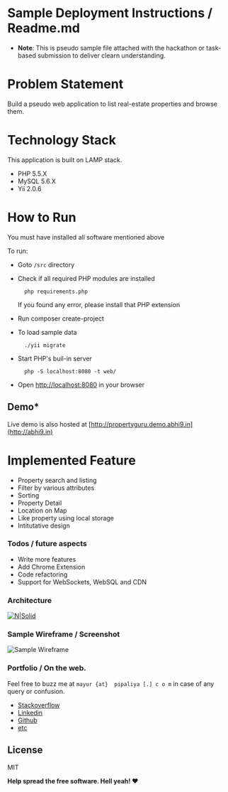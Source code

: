# Sample Deployment Instructions / Readme.md

* **Note**: This is pseudo sample file attached with the hackathon or task-based submission to deliver clearn understanding.

# Problem Statement

Build a pseudo web application to list real-estate properties and browse them.


# Technology Stack

This application is built on LAMP stack.

* PHP 5.5.X
* MySQL 5.6.X
* Yii 2.0.6

# How to Run

You must have installed all software mentioned above
 
To run:

* Goto `/src` directory
* Check if all required PHP modules are installed
		 
		php requirements.php
	If you found any error, please install that PHP extension
	
* Run composer create-project
* To load sample data 

	    ./yii migrate
    
* Start PHP's buil-in server

		php -S localhost:8080 -t web/
    
* Open [http://localhost:8080](http://localhost:8080) in your browser

## Demo*
Live demo is also hosted at  [http://propertyguru.demo.abhi9.in](http://abhi9.in)

# Implemented Feature

* Property search and listing
* Filter by various attributes
* Sorting
* Property Detail
* Location on Map
* Like property using local storage
* Intitutative design


### Todos / future aspects

 - Write more features
 - Add Chrome Extension
 - Code refactoring
 - Support for WebSockets, WebSQL and CDN


### Architecture

[![N|Solid](http://i.imgur.com/Dc5KSJ5.png)](https://aws.amazon.com/getting-started/projects/launch-lamp-web-app/)


### Sample Wireframe / Screenshot
![Sample Wireframe](http://i.imgur.com/mp5naGe.png "Sample Wireframe / Mockup")

### Portfolio / On the web.

Feel free to buzz me at `mayur {at}  pipaliya [.] c o m` in case of any query or confusion.

- [Stackoverflow]
- [Linkedin]
- [Github]
- [etc]

License
----

MIT


**Help spread the free software. Hell yeah! ❤️**



   [Stackoverflow]: <https://stackoverflow.com/users/866571/mayura>
   [Github]: <https://github.com/mayurah>
   [Linkedin]: <https://www.linkedin.com/in/mayurpipaliya>
   [etc]: <https://mayur.pipaliya.com/>
   
